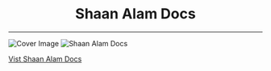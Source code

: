 <h1 align="center">Shaan Alam Docs</h1>
<hr />

![Cover Image](https://user-images.githubusercontent.com/48273777/147319904-1c99d1b2-49c1-4996-907c-ef15eaed8264.png)
![Shaan Alam Docs](https://user-images.githubusercontent.com/48273777/147320633-b8c91a03-2f9d-455a-91ac-50c632dbfd45.png)

[Vist Shaan Alam Docs](http://shaan-docs.vercel.app)